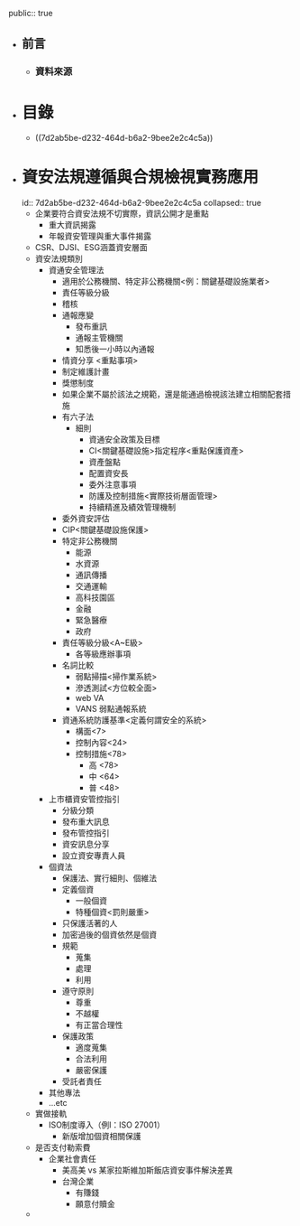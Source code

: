 public:: true

- ## 前言
	- ### 資料來源
- # 目錄
	- ((7d2ab5be-d232-464d-b6a2-9bee2e2c4c5a))
- # 資安法規遵循與合規檢視實務應用
  id:: 7d2ab5be-d232-464d-b6a2-9bee2e2c4c5a
  collapsed:: true
	- 企業要符合資安法規不切實際，資訊公開才是重點
		- 重大資訊揭露
		- 年報資安管理與重大事件揭露
	- CSR、DJSI、ESG涵蓋資安層面
	- 資安法規類別
		- 資通安全管理法
			- 適用於公務機關、特定非公務機關<例：關鍵基礎設施業者>
			- 責任等級分級
			- 稽核
			- 通報應變
				- 發布重訊
				- 通報主管機關
				- 知悉後一小時以內通報
			- 情資分享 <重點事項>
			- 制定維護計畫
			- 獎懲制度
			- 如果企業不屬於該法之規範，還是能通過檢視該法建立相關配套措施
			- 有六子法
				- 細則
					- 資通安全政策及目標
					- CI<關鍵基礎設施>指定程序<重點保護資產>
					- 資產盤點
					- 配置資安長
					- 委外注意事項
					- 防護及控制措施<實際技術層面管理>
					- 持續精進及績效管理機制
			- 委外資安評估
			- CIP<關鍵基礎設施保護>
			- 特定非公務機關
				- 能源
				- 水資源
				- 通訊傳播
				- 交通運輸
				- 高科技園區
				- 金融
				- 緊急醫療
				- 政府
			- 責任等級分級<A~E級>
				- 各等級應辦事項
			- 名詞比較
				- 弱點掃描<掃作業系統>
				- 滲透測試<方位較全面>
				- web VA
				- VANS 弱點通報系統
			- 資通系統防護基準<定義何謂安全的系統>
				- 構面<7>
				- 控制內容<24>
				- 控制措施<78>
					- 高 <78>
					- 中 <64>
					- 普 <48>
		- 上市櫃資安管控指引
			- 分級分類
			- 發布重大訊息
			- 發布管控指引
			- 資安訊息分享
			- 設立資安專責人員
		- 個資法
			- 保護法、實行細則、個維法
			- 定義個資
				- 一般個資
				- 特種個資<罰則嚴重>
			- 只保護活著的人
			- 加密過後的個資依然是個資
			- 規範
				- 蒐集
				- 處理
				- 利用
			- 遵守原則
				- 尊重
				- 不越權
				- 有正當合理性
			- 保護政策
				- 適度蒐集
				- 合法利用
				- 嚴密保護
			- 受託者責任
		- 其他專法
		- ...etc
	- 實做接軌
		- ISO制度導入（例l：ISO 27001）
			- 新版增加個資相關保護
	- 是否支付勒索費
		- 企業社會責任
			- 美高美 vs 某家拉斯維加斯飯店資安事件解決差異
			- 台灣企業
				- 有賺錢
				- 願意付贖金
	-